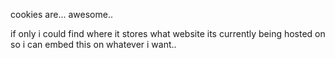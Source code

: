 cookies are... awesome..

if only i could find where it stores what website its currently being hosted on so i can embed this on whatever i want..
